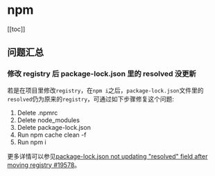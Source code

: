 # npm

[[toc]]

## 问题汇总

### 修改 registry 后 package-lock.json 里的 resolved 没更新

若是在项目里修改`registry`，在`npm i`之后，`package-lock.json`文件里的`resolved`仍为原来的`registry`，可通过如下步骤修复这个问题:

1. Delete .npmrc
2. Delete node_modules
3. Delete package-lock.json
4. Run npm cache clean -f
5. Run npm i

更多详情可以参见[package-lock.json not updating "resolved" field after moving registry #19578](https://github.com/npm/npm/issues/19578#issuecomment-386428859)。
